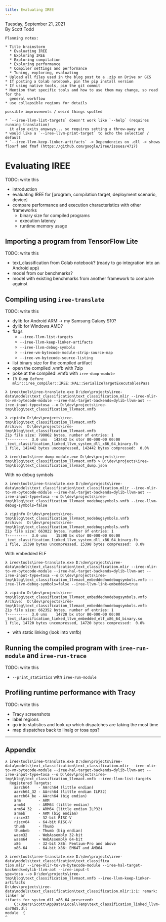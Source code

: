 ```yaml
---
title: Evaluating IREE
---
```


 Tuesday, September 21, 2021<br>
 By Scott Todd

```
Planning notes:

* Title brainstorm
  * Evaluating IREE
  * Exploring IREE
  * Exploring compilation
  * Exploring performance
  * Compiler settings and performance
  * Tuning, exploring, evaluating
* Upload all files used in the blog post to a .zip on Drive or GCS
* If posting a Colab notebook, pin the pip install version
* If using native tools, pin the git commit
* Mention that specific tools and how to use them may change, so read for the
  general workflow
* use collapsible regions for details

possible improvements / weird things spotted

* `--iree-llvm-list-targets` doesn't work like `--help` (requires running translation)
  it also exits anyways... so requires setting a throw-away arg
* would like a `--iree-llvm-print-target` to echo the selection / default
* `--iree-llvm-keep-linker-artifacts` -> Dependencies on .dll -> shows floorf and fmaf (https://github.com/google/iree/issues/4717)
```


# Evaluating IREE

TODO: write this

* introduction
* evaluating IREE for [program, compilation target, deployment scenario, device]
* compare performance and execution characteristics with other frameworks
  * binary size for compiled programs
  * execution latency
  * runtime memory usage

## Importing a program from TensorFlow Lite

TODO: write this

* text_classification from Colab notebook? (ready to go integration into an Android app)
* model from our benchmarks?
* model with existing benchmarks from another framework to compare against

## Compiling using `iree-translate`

TODO: write this

* dylib for Android ARM -> my Samsung Galaxy S10?
* dylib for Windows AMD?
* flags
  * `--iree-llvm-list-targets`
  * `--iree-llvm-keep-linker-artifacts`
  * `--iree-llvm-debug-symbols`
  * `--iree-vm-bytecode-module-strip-source-map`
  * `--iree-vm-bytecode-source-listing`
* list binary size for the compiled artifact
* open the compiled .vmfb with 7zip
* poke at the compiled .vmfb with `iree-dump-module`
* `IR Dump Before mlir::iree_compiler::IREE::HAL::SerializeTargetExecutablesPass`

```
λ iree\tools\iree-translate.exe D:\dev\projects\iree-data\models\text_classification\text_classification.mlir --iree-mlir-to-vm-bytecode-module --iree-hal-target-backends=dylib-llvm-aot --iree-input-type=tosa --o D:\dev\projects\iree-tmp\blog\text_classification_llvmaot.vmfb

λ zipinfo D:\dev\projects\iree-tmp\blog\text_classification_llvmaot.vmfb
Archive:  D:\dev\projects\iree-tmp\blog\text_classification_llvmaot.vmfb
Zip file size: 790062 bytes, number of entries: 1
?---------  3.0 unx   142442 bx stor 80-000-00 00:00 _text_classification_linked_llvm_system_dll_x86_64_binary.fb
1 file, 142442 bytes uncompressed, 142442 bytes compressed:  0.0%

λ iree\tools\iree-dump-module.exe D:\dev\projects\iree-tmp\blog\text_classification_llvmaot.vmfb > D:\dev\projects\iree-tmp\blog\text_classification_llvmaot_dump.json
```


With no debug symbols

```
λ iree\tools\iree-translate.exe D:\dev\projects\iree-data\models\text_classification\text_classification.mlir --iree-mlir-to-vm-bytecode-module --iree-hal-target-backends=dylib-llvm-aot --iree-input-type=tosa --o D:\dev\projects\iree-tmp\blog\text_classification_llvmaot_nodebugsymbols.vmfb --iree-llvm-debug-symbols=false

λ zipinfo D:\dev\projects\iree-tmp\blog\text_classification_llvmaot_nodebugsymbols.vmfb
Archive:  D:\dev\projects\iree-tmp\blog\text_classification_llvmaot_nodebugsymbols.vmfb
Zip file size: 663022 bytes, number of entries: 1
?---------  3.0 unx    15398 bx stor 80-000-00 00:00 _text_classification_linked_llvm_system_dll_x86_64_binary.fb
1 file, 15398 bytes uncompressed, 15398 bytes compressed:  0.0%
```

With embedded ELF

```
λ iree\tools\iree-translate.exe D:\dev\projects\iree-data\models\text_classification\text_classification.mlir --iree-mlir-to-vm-bytecode-module --iree-hal-target-backends=dylib-llvm-aot --iree-input-type=tosa --o D:\dev\projects\iree-tmp\blog\text_classification_llvmaot_embeddednodebugsymbols.vmfb --iree-llvm-debug-symbols=false --iree-llvm-link-embedded=true

λ zipinfo D:\dev\projects\iree-tmp\blog\text_classification_llvmaot_embeddednodebugsymbols.vmfb
Archive:  D:\dev\projects\iree-tmp\blog\text_classification_llvmaot_embeddednodebugsymbols.vmfb
Zip file size: 662352 bytes, number of entries: 1
?---------  3.0 unx    14720 bx stor 80-000-00 00:00 _text_classification_linked_llvm_embedded_elf_x86_64_binary.so
1 file, 14720 bytes uncompressed, 14720 bytes compressed:  0.0%
```

* with static linking (look into vmfb)

## Running the compiled program with `iree-run-module` and `iree-run-trace`

TODO: write this

* `--print_statistics` with `iree-run-module`

## Profiling runtime performance with Tracy

TODO: write this

* Tracy screenshots
* label regions
* go into statistics and look up which dispatches are taking the most time
* map dispatches back to linalg or tosa ops?


<!--  -->
<!--  -->
---
<!--  -->
<!--  -->

## Appendix

```
λ iree\tools\iree-translate.exe D:\dev\projects\iree-data\models\text_classification\text_classification.mlir --iree-mlir-to-vm-bytecode-module --iree-hal-target-backends=dylib-llvm-aot --iree-input-type=tosa --o D:\dev\projects\iree-tmp\blog\text_classification_llvmaot.vmfb --iree-llvm-list-targets
  Registered Targets:
    aarch64    - AArch64 (little endian)
    aarch64_32 - AArch64 (little endian ILP32)
    aarch64_be - AArch64 (big endian)
    arm        - ARM
    arm64      - ARM64 (little endian)
    arm64_32   - ARM64 (little endian ILP32)
    armeb      - ARM (big endian)
    riscv32    - 32-bit RISC-V
    riscv64    - 64-bit RISC-V
    thumb      - Thumb
    thumbeb    - Thumb (big endian)
    wasm32     - WebAssembly 32-bit
    wasm64     - WebAssembly 64-bit
    x86        - 32-bit X86: Pentium-Pro and above
    x86-64     - 64-bit X86: EM64T and AMD64
```

```
λ iree\tools\iree-translate.exe D:\dev\projects\iree-data\models\text_classification\text_classifica
tion.mlir --iree-mlir-to-vm-bytecode-module --iree-hal-target-backends=dylib-llvm-aot --iree-input-t
ype=tosa --o D:\dev\projects\iree-tmp\blog\text_classification_llvmaot.vmfb --iree-llvm-keep-linker-
artifacts
D:\dev\projects\iree-data\models\text_classification\text_classification.mlir:1:1: remark: linker ar
tifacts for system_dll_x86_64 preserved:
    C:\Users\Scott\AppData\Local\Temp\text_classification_linked_llvm-da70d5.dll
module  {
^
```
